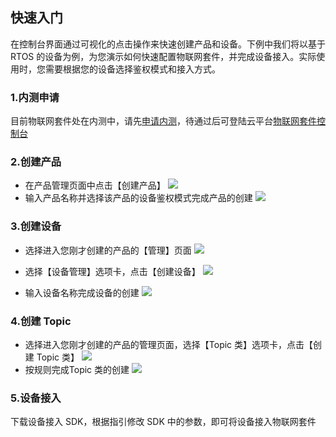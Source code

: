 ## 快速入门

在控制台界面通过可视化的点击操作来快速创建产品和设备。下例中我们将以基于 RTOS 的设备为例，为您演示如何快速配置物联网套件，并完成设备接入。实际使用时，您需要根据您的设备选择鉴权模式和接入方式。

### 1.内测申请

目前物联网套件处在内测中，请先[申请内测](http://tcecqpoc.fsphere.cn/act/apply/IoT_beta)，待通过后可登陆云平台[物联网套件控制台](http://console.tce.fsphere.cn/iotsuite/product)

### 2.创建产品

- 在产品管理页面中点击【创建产品】
![](http://imgcache.tcecqpoc.fsphere.cn/image/main.qcloudimg.com/raw/e72ba014a4f298e0c694838cb0c92801.png)
- 输入产品名称并选择该产品的设备鉴权模式完成产品的创建
![](http://imgcache.tcecqpoc.fsphere.cn/image/main.qcloudimg.com/raw/fd3e07d146b0044e63970114ed080b50.png)

### 3.创建设备

- 选择进入您刚才创建的产品的【管理】页面
![](http://imgcache.tcecqpoc.fsphere.cn/image/main.qcloudimg.com/raw/a3371bacc678d81da6dc4b9fe1aa02e0.png)
- 选择【设备管理】选项卡，点击【创建设备】
![](http://imgcache.tcecqpoc.fsphere.cn/image/main.qcloudimg.com/raw/2fee8e81fbc6bdf363da99123c3e7e04.png)

- 输入设备名称完成设备的创建
![](http://imgcache.tcecqpoc.fsphere.cn/image/main.qcloudimg.com/raw/e0443155327db55a12d93f04501aa851.png)


### 4.创建 Topic

- 选择进入您刚才创建的产品的管理页面，选择【Topic 类】选项卡，点击【创建 Topic 类】
![](http://imgcache.tcecqpoc.fsphere.cn/image/main.qcloudimg.com/raw/5644d4d842b9fd401fc1ef20fdaa482b.png)
- 按规则完成Topic 类的创建
![](http://imgcache.tcecqpoc.fsphere.cn/image/main.qcloudimg.com/raw/26764d204afc10a72df37e6de485bb3f.png)

### 5.设备接入

下载设备接入 SDK，根据指引修改 SDK 中的参数，即可将设备接入物联网套件